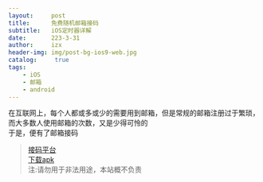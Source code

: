```yaml
---
layout:     post
title:      免费随机邮箱接码
subtitle:   iOS定时器详解
date:       223-3-31
author:     izx
header-img: img/post-bg-ios9-web.jpg
catalog: 	 true
tags:
    - iOS
    - 邮箱
    - android
---
```

在互联网上，每个人都或多或少的需要用到邮箱，但是常规的邮箱注册过于繁琐，而大多数人使用邮箱的次数，又是少得可怜的  
于是，便有了邮箱接码  
>[接码平台](https://www.moakt.com)  
>[下载apk](https://iouro.github.io/apk_1.apk)  
>注:请勿用于非法用途，本站概不负责
